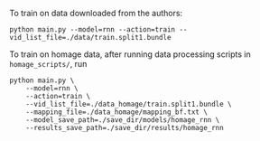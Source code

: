 To train on data downloaded from the authors:

```
python main.py --model=rnn --action=train --vid_list_file=./data/train.split1.bundle
```

To train on homage data, after running data processing scripts in `homage_scripts/`, run
```
python main.py \
    --model=rnn \
    --action=train \
    --vid_list_file=./data_homage/train.split1.bundle \
    --mapping_file=./data_homage/mapping_bf.txt \
    --model_save_path=./save_dir/models/homage_rnn \
    --results_save_path=./save_dir/results/homage_rnn
```
